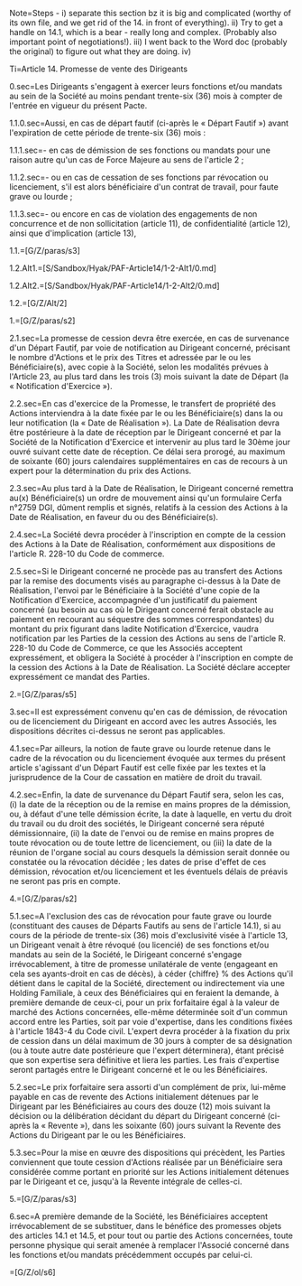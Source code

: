 Note=Steps - i) separate this section bz it is big and complicated (worthy of its own file, and we get rid of the 14. in front of everything). ii) Try to get a handle on 14.1, which is a bear - really long and complex. (Probably also important point of negotiations!). iii) I went back to the Word doc (probably the original) to figure out what they are doing. iv) 


Ti=Article 14. Promesse de vente des Dirigeants 

0.sec=Les Dirigeants s'engagent à exercer leurs fonctions et/ou mandats au sein de la Société au moins pendant trente-six (36) mois à compter de l'entrée en vigueur du présent Pacte.

1.1.0.sec=Aussi, en cas de départ fautif (ci-après le « Départ Fautif ») avant l'expiration de cette période de trente-six (36) mois :

1.1.1.sec=- en cas de démission de ses fonctions ou mandats pour une raison autre qu'un cas de Force Majeure au sens de l'article 2 ;

1.1.2.sec=- ou en cas de cessation de ses fonctions par révocation ou licenciement, s'il est alors bénéficiaire d'un contrat de travail, pour faute grave ou lourde ;

1.1.3.sec=- ou encore en cas de violation des engagements de non concurrence et de non sollicitation (article 11), de confidentialité (article 12), ainsi que d'implication (article 13),

1.1.=[G/Z/paras/s3]

1.2.Alt1.=[S/Sandbox/Hyak/PAF-Article14/1-2-Alt1/0.md]

1.2.Alt2.=[S/Sandbox/Hyak/PAF-Article14/1-2-Alt2/0.md]

1.2.=[G/Z/Alt/2]

1.=[G/Z/paras/s2]





2.1.sec=La promesse de cession devra être exercée, en cas de survenance d'un Départ Fautif, par voie de notification au Dirigeant concerné, précisant le nombre d'Actions et le prix des Titres et adressée par le ou les Bénéficiaire(s), avec copie à la Société, selon les modalités prévues à l'Article 23, au plus tard dans les trois (3) mois suivant la date de Départ (la « Notification d'Exercice »).

2.2.sec=En cas d'exercice de la Promesse, le transfert de propriété des Actions interviendra à la date fixée par le ou les Bénéficiaire(s) dans la ou leur notification (la « Date de Réalisation »). La Date de Réalisation devra être postérieure à la date de réception par le Dirigeant concerné et par la Société de la Notification d'Exercice et intervenir au plus tard le 30ème jour ouvré suivant cette date de réception. Ce délai sera prorogé, au maximum de soixante (60) jours calendaires supplémentaires en cas de recours à un expert pour la détermination du prix des Actions.

2.3.sec=Au plus tard à la Date de Réalisation, le Dirigeant concerné remettra au(x) Bénéficiaire(s) un ordre de mouvement ainsi qu'un formulaire Cerfa n°2759 DGI, dûment remplis et signés, relatifs à la cession des Actions à la Date de Réalisation, en faveur du ou des Bénéficiaire(s).

2.4.sec=La Société devra procéder à l'inscription en compte de la cession des Actions à la Date de Réalisation, conformément aux dispositions de l'article R. 228-10 du Code de commerce.

2.5.sec=Si le Dirigeant concerné ne procède pas au transfert des Actions par la remise des documents visés au paragraphe ci-dessus à la Date de Réalisation, l'envoi par le Bénéficiaire à la Société d'une copie de la Notification d'Exercice, accompagnée d'un justificatif du paiement concerné (au besoin au cas où le Dirigeant concerné ferait obstacle au paiement en recourant au séquestre des sommes correspondantes) du montant du prix figurant dans ladite Notification d'Exercice, vaudra notification par les Parties de la cession des Actions au sens de l'article R. 228-10 du Code de Commerce, ce que les Associés acceptent expressément, et obligera la Société à procéder à l'inscription en compte de la cession des Actions à la Date de Réalisation. La Société déclare accepter expressément ce mandat des Parties.

2.=[G/Z/paras/s5]

3.sec=Il est expressément convenu qu'en cas de démission, de révocation ou de licenciement du Dirigeant en accord avec les autres Associés, les dispositions décrites ci-dessus ne seront pas applicables.

4.1.sec=Par ailleurs, la notion de faute grave ou lourde retenue dans le cadre de la révocation ou du licenciement évoquée aux termes du présent article s'agissant d'un Départ Fautif est celle fixée par les textes et la jurisprudence de la Cour de cassation en matière de droit du travail.

4.2.sec=Enfin, la date de survenance du Départ Fautif sera, selon les cas, (i) la date de la réception ou de la remise en mains propres de la démission, ou, à défaut d'une telle démission écrite, la date à laquelle, en vertu du droit du travail ou du droit des sociétés, le Dirigeant concerné sera réputé démissionnaire, (ii) la date de l'envoi ou de remise en mains propres de toute révocation ou de toute lettre de licenciement, ou (iii) la date de la réunion de l'organe social au cours desquels la démission serait donnée ou constatée ou la révocation décidée ; les dates de prise d'effet de ces démission, révocation et/ou licenciement et les éventuels délais de préavis ne seront pas pris en compte.

4.=[G/Z/paras/s2]

5.1.sec=A l'exclusion des cas de révocation pour faute grave ou lourde (constituant des causes de Départs Fautifs au sens de l'article 14.1), si au cours de la période de trente-six (36) mois d'exclusivité visée à l'article 13, un Dirigeant venait à être révoqué (ou licencié) de ses fonctions et/ou mandats au sein de la Société, le Dirigeant concerné s'engage irrévocablement, à titre de promesse unilatérale de vente (engageant en cela ses ayants-droit en cas de décès), à céder {chiffre} % des Actions qu'il détient dans le capital de la Société, directement ou indirectement via une Holding Familiale, à ceux des Bénéficiaires qui en feraient la demande, à première demande de ceux-ci, pour un prix forfaitaire égal à la valeur de marché des Actions concernées, elle-même déterminée soit d'un commun accord entre les Parties, soit par voie d'expertise, dans les conditions fixées à l'article 1843-4 du Code civil. L'expert devra procéder à la fixation du prix de cession dans un délai maximum de 30 jours à compter de sa désignation (ou à toute autre date postérieure que l'expert déterminera), étant précisé que son expertise sera définitive et liera les parties. Les frais d'expertise seront partagés entre le Dirigeant concerné et le ou les Bénéficiaires.

5.2.sec=Le prix forfaitaire sera assorti d'un complément de prix, lui-même payable en cas de revente des Actions initialement détenues par le Dirigeant par les Bénéficiaires au cours des douze (12) mois suivant la décision ou la délibération décidant du départ du Dirigeant concerné (ci-après la « Revente »), dans les soixante (60) jours suivant la Revente des Actions du Dirigeant par le ou les Bénéficiaires.

5.3.sec=Pour la mise en œuvre des dispositions qui précèdent, les Parties conviennent que toute cession d'Actions réalisée par un Bénéficiaire sera considérée comme portant en priorité sur les Actions initialement détenues par le Dirigeant et ce, jusqu'à la Revente intégrale de celles-ci.

5.=[G/Z/paras/s3]

6.sec=A première demande de la Société, les Bénéficiaires acceptent irrévocablement de se substituer, dans le bénéfice des promesses objets des articles 14.1 et 14.5, et pour tout ou partie des Actions concernées, toute personne physique qui serait amenée à remplacer l'Associé concerné dans les fonctions et/ou mandats précédemment occupés par celui-ci.

=[G/Z/ol/s6]